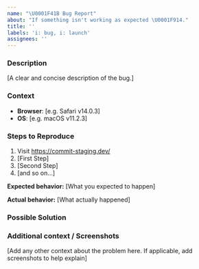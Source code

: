 ```yaml
---
name: "\U0001F41B Bug Report"
about: "If something isn't working as expected \U0001F914."
title: ''
labels: 'i: bug, i: launch'
assignees: ''
---
```


### Description

[A clear and concise description of the bug.]

### Context

- **Browser**:  [e.g. Safari v14.0.3]
- **OS**: [e.g. macOS v11.2.3]

### Steps to Reproduce

1. Visit https://commit-staging.dev/
1. [First Step]
1. [Second Step]
1. [and so on...]

**Expected behavior:** 
[What you expected to happen]

**Actual behavior:** 
[What actually happened]

### Possible Solution



### Additional context / Screenshots

[Add any other context about the problem here. If applicable, add screenshots to help explain]
